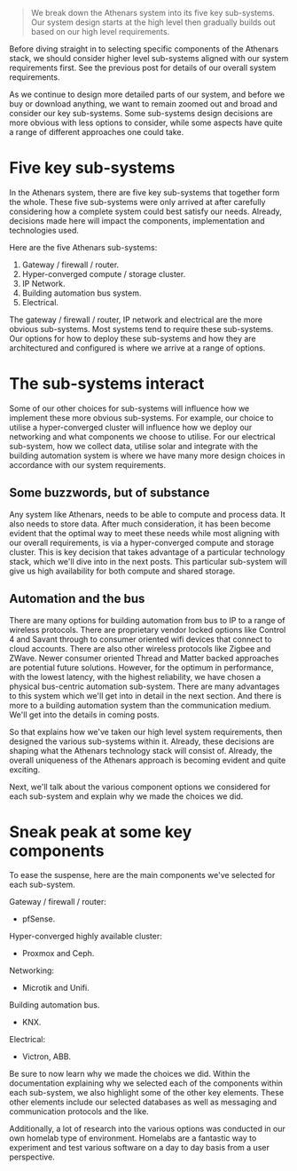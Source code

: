 > We break down the Athenars system into its five key sub-systems. Our system design starts at the high level then gradually builds out based on our high level requirements.

Before diving straight in to selecting specific components of the Athenars stack, we should consider higher level sub-systems aligned with our system requirements first. See the previous post for details of our overall system requirements.

As we continue to design more detailed parts of our system, and before we buy or download anything, we want to remain zoomed out and broad and consider our key sub-systems. Some sub-systems design decisions are more obvious with less options to consider, while some aspects have quite a range of different approaches one could take.

# Five key sub-systems

In the Athenars system, there are five key sub-systems that together form the whole. These five sub-systems were only arrived at after carefully considering how a complete system could best satisfy our needs. Already, decisions made here will impact the components, implementation and technologies used.

Here are the five Athenars sub-systems:

1. Gateway / firewall / router.
2. Hyper-converged compute / storage cluster.
3. IP Network.
4. Building automation bus system.
5. Electrical.

The gateway / firewall / router, IP network and electrical are the more obvious sub-systems. Most systems tend to require these sub-systems. Our options for how to deploy these sub-systems and how they are architectured and configured is where we arrive at a range of options.

# The sub-systems interact

Some of our other choices for sub-systems will influence how we implement these more obvious sub-systems. For example, our choice to utilise a hyper-converged cluster will influence how we deploy our networking and what components we choose to utilise. For our electrical sub-system, how we collect data, utilise solar and integrate with the building automation system is where we have many more design choices in accordance with our system requirements.

## Some buzzwords, but of substance

Any system like Athenars, needs to be able to compute and process data. It also needs to store data. After much consideration, it has been become evident that the optimal way to meet these needs while most aligning with our overall requirements, is via a hyper-converged compute and storage cluster. This is key decision that takes advantage of a particular technology stack, which we'll dive into in the next posts. This particular sub-system will give us high availability for both compute and shared storage.

## Automation and the bus

There are many options for building automation from bus to IP to a range of wireless protocols. There are proprietary vendor locked options like Control 4 and Savant through to consumer oriented wifi devices that connect to cloud accounts. There are also other wireless protocols like Zigbee and ZWave. Newer consumer oriented Thread and Matter backed approaches are potential future solutions. However, for the optimum in performance, with the lowest latency, with the highest reliability, we have chosen a physical bus-centric automation sub-system. There are many advantages to this system which we'll get into in detail in the next section. And there is more to a building automation system than the communication medium. We'll get into the details in coming posts.

So that explains how we've taken our high level system requirements, then designed the various sub-systems within it. Already, these decisions are shaping what the Athenars technology stack will consist of. Already, the overall uniqueness of the Athenars approach is becoming evident and quite exciting.

Next, we'll talk about the various component options we considered for each sub-system and explain why we made the choices we did.

# Sneak peak at some key components

To ease the suspense, here are the main components we've selected for each sub-system.

Gateway / firewall / router:

- pfSense.

Hyper-converged highly available cluster:

- Proxmox and Ceph.

Networking:

- Microtik and Unifi.

Building automation bus.

- KNX.

Electrical:

- Victron, ABB.

Be sure to now learn why we made the choices we did. Within the documentation explaining why we selected each of the components within each sub-system, we also highlight some of the other key elements. These other elements include our selected databases as well as messaging and communication protocols and the like.

Additionally, a lot of research into the various options was conducted in our own homelab type of environment. Homelabs are a fantastic way to experiment and test various software on a day to day basis from a user perspective.
